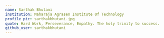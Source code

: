```yaml
---
name: Sarthak Bhutani
institution: Maharaja Agrasen Institute Of Technology
profile_pic: sarthakbhutani.jpg
quote: Hard Work, Perseverance, Empathy. The holy trinity to success.
github_user: sarthakbhutani
---
```

